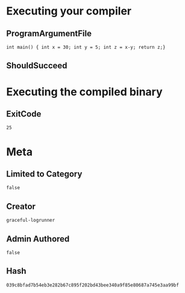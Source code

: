 # Executing your compiler

## ProgramArgumentFile

```
int main() { int x = 30; int y = 5; int z = x-y; return z;}
```

## ShouldSucceed

# Executing the compiled binary

## ExitCode

```
25
```

# Meta

## Limited to Category

```
false
```

## Creator

```
graceful-logrunner
```

## Admin Authored

```
false
```

## Hash

```
039c8bfad7b54eb3e282b67c895f202bd43bee340a9f85e80687a745e3aa99bf
```

